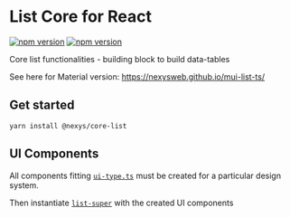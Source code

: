 # List Core for React

[![npm version](https://badge.fury.io/js/%40nexys%2Fcore-list.svg)](https://www.npmjs.com/package/@nexys/core-list)
[![npm version](https://img.shields.io/npm/v/@nexys/core-list.svg)](https://www.npmjs.com/package/@nexys/core-list)

Core list functionalities - building block to build data-tables

See here for Material version: https://nexysweb.github.io/mui-list-ts/

## Get started

`yarn install @nexys/core-list`

## UI Components

All components fitting [`ui-type.ts`](https://github.com/nexys-system/core-list/blob/master/src/lib/list/ui-type.ts) must be created for a particular design system.

Then instantiate [`list-super`](https://github.com/nexys-system/core-list/blob/master/src/lib/list/list-super.tsx) with the created UI components
